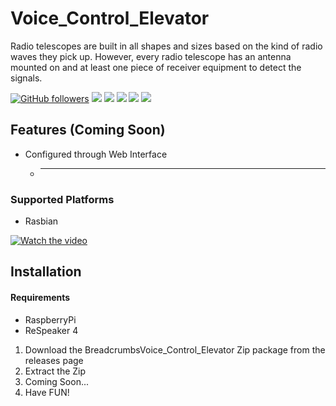 # Voice_Control_Elevator
Radio telescopes are built in all shapes and sizes based on the kind of radio waves they pick up. However, every radio telescope has an antenna mounted on and at least one piece of receiver equipment to detect the signals.


[![GitHub followers](https://img.shields.io/github/followers/Furkanprlk?style=social)](https://github.com/Furkanprlk) &#9;
![](https://img.shields.io/github/forks/Furkanprlk/Voice_Control_Elevator.svg)&#9;
![](https://img.shields.io/github/stars/Furkanprlk/Voice_Control_Elevator.svg)&#9;
![](https://img.shields.io/github/tag/Furkanprlk/Voice_Control_Elevator.svg)&#9;
![](https://img.shields.io/github/release/Furkanprlk/Voice_Control_Elevator.svg)&#9;
![](https://img.shields.io/github/issues/Furkanprlk/Voice_Control_Elevator.svg)&#9;


## Features (Coming Soon)
* Configured through Web Interface
    * --------

### Supported Platforms
* Rasbian


[![Watch the video](https://i.hizliresim.com/1za81q3.png)](https://www.youtube.com/shorts/F0jZKUeHHd0)

## Installation


#### Requirements
* RaspberryPi
* ReSpeaker 4


1. Download the BreadcrumbsVoice_Control_Elevator Zip package from the releases page
2. Extract the Zip
3. Coming Soon...
4. Have FUN!
